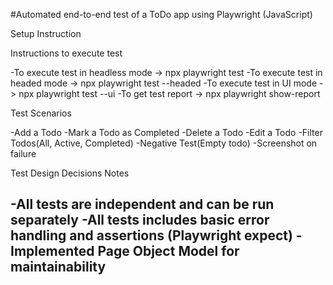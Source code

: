 
#Automated end-to-end test of a ToDo app using Playwright (JavaScript)


Setup Instruction



Instructions to execute test

-To execute test in headless mode -> npx playwright test
-To execute test in headed mode -> npx playwright test --headed
-To execute test in UI mode -> npx playwright test --ui
-To get test report -> npx playwright show-report




Test Scenarios

-Add a Todo
-Mark a Todo as Completed
-Delete a Todo
-Edit a Todo
-Filter Todos(All, Active, Completed)
-Negative Test(Empty todo)
-Screenshot on failure




Test Design Decisions Notes

-All tests are independent and can be run separately
-All tests includes basic error handling and assertions (Playwright expect)
-Implemented Page Object Model for maintainability
-